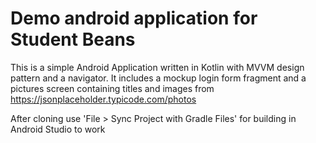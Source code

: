# Demo android application for Student Beans
This is a simple Android Application written in Kotlin with MVVM design pattern and a navigator.
It includes a mockup login form fragment and a pictures screen containing titles and images from https://jsonplaceholder.typicode.com/photos

After cloning use 'File > Sync Project with Gradle Files' for building in Android Studio to work
